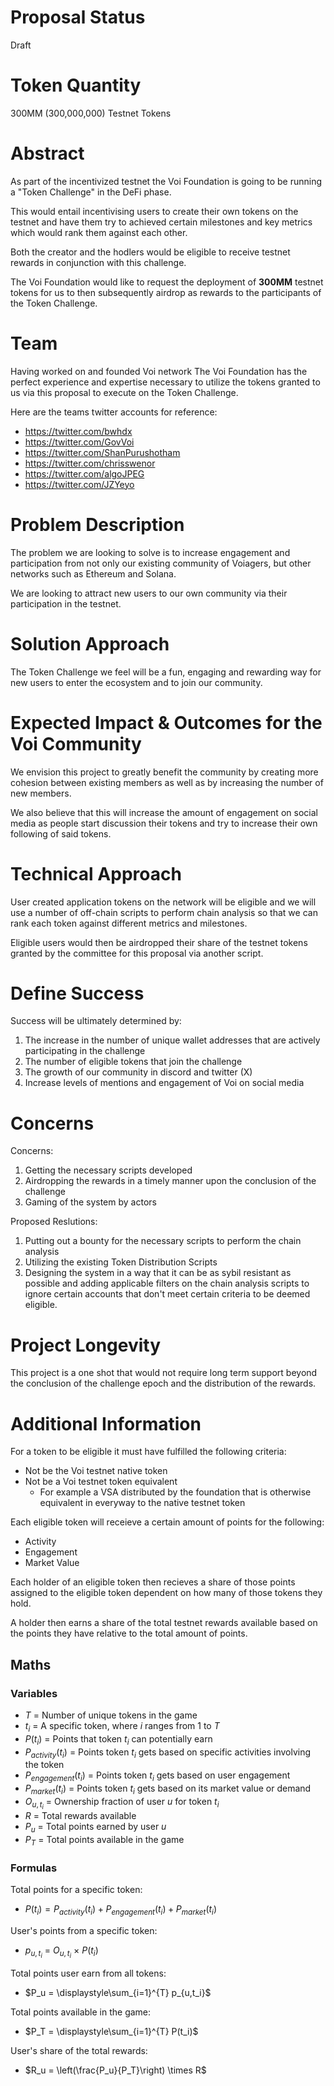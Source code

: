 # Proposal Status

Draft

# Token Quantity

300MM (300,000,000) Testnet Tokens

# Abstract
As part of the incentivized testnet the Voi Foundation is going to be running a "Token Challenge" in the DeFi phase. 

This would entail incentivising users to create their own tokens on the testnet and have them try to achieved certain milestones and key metrics which would rank them against each other. 

Both the creator and the hodlers would be eligible to receive testnet rewards in conjunction with this challenge.

The Voi Foundation would like to request the deployment of **300MM** testnet tokens for us to then subsequently airdrop as rewards to the participants of the Token Challenge.

# Team

Having worked on and founded Voi network The Voi Foundation has the perfect experience and expertise necessary to utilize the tokens granted to us via this proposal to execute on the Token Challenge.

Here are the teams twitter accounts for reference:
- https://twitter.com/bwhdx
- https://twitter.com/GovVoi
- https://twitter.com/ShanPurushotham
- https://twitter.com/chrisswenor
- https://twitter.com/algoJPEG
- https://twitter.com/JZYeyo

# Problem Description

The problem we are looking to solve is to increase engagement and participation from not only our existing community of Voiagers, but other networks such as Ethereum and Solana. 

We are looking to attract new users to our own community via their participation in the testnet.

# Solution Approach

The Token Challenge we feel will be a fun, engaging and rewarding way for new users to enter the ecosystem and to join our community. 

# Expected Impact & Outcomes for the Voi Community 

We envision this project to greatly benefit the community by creating more cohesion between existing members as well as by increasing the number of new members.

We also believe that this will increase the amount of engagement on social media as people start discussion their tokens and try to increase their own following of said tokens.

# Technical Approach

User created application tokens on the network will be eligible and we will use a number of off-chain scripts to perform chain analysis so that we can rank each token against different metrics and milestones.

Eligible users would then be airdropped their share of the testnet tokens granted by the committee for this proposal via another script.

# Define Success

Success will be ultimately determined by:

1. The increase in the number of unique wallet addresses that are actively participating in the challenge
2. The number of eligible tokens that join the challenge
3. The growth of our community in discord and twitter (X)
4. Increase levels of mentions and engagement of Voi on social media

# **Concerns** 

Concerns:
1. Getting the necessary scripts developed
2. Airdropping the rewards in a timely manner upon the conclusion of the challenge
3. Gaming of the system by actors

Proposed Reslutions:
1. Putting out a bounty for the necessary scripts to perform the chain analysis
2. Utilizing the existing Token Distribution Scripts
3. Designing the system in a way that it can be as sybil resistant as possible and adding applicable filters on the chain analysis scripts to ignore certain accounts that don't meet certain criteria to be deemed eligible.

# **Project Longevity**

This project is a one shot that would not require long term support beyond the conclusion of the challenge epoch and the distribution of the rewards.

# **Additional Information** 

For a token to be eligible it must have fulfilled the following criteria:
- Not be the Voi testnet native token
- Not be a Voi testnet token equivalent
  - For example a VSA distributed by the foundation that is otherwise equivalent in everyway to the native testnet token

Each eligible token will receieve a certain amount of points for the following:
- Activity
- Engagement
- Market Value

Each holder of an eligible token then recieves a share of those points assigned to the eligible token dependent on how many of those tokens they hold.

A holder then earns a share of the total testnet rewards available based on the points they have relative to the total amount of points.

## Maths

### Variables
- $T$ = Number of unique tokens in the game
- $t_i$ = A specific token, where $i$ ranges from $1$ to $T$
- $P(t_i)$ = Points that token $t_i$ can potentially earn
- $P_{activity}(t_i)$ = Points token $t_i$ gets based on specific activities involving the token
- $P_{engagement}(t_i)$ = Points token $t_i$ gets based on user engagement
- $P_{market}(t_i)$ = Points token $t_i$ gets based on its market value or demand
- $O_{u,t_i}$ = Ownership fraction of user $u$ for token $t_i$
- $R$ = Total rewards available
- $P_u$ = Total points earned by user $u$
- $P_T$ = Total points available in the game

### Formulas
Total points for a specific token:
- $P(t_i) = P_{activity}(t_i) + P_{engagement}(t_i) + P_{market}(t_i)$

User's points from a specific token:
- $p_{u,t_i}$ = $O_{u,t_i}$ $\times$ $P(t_i)$

Total points user earn from all tokens:
- $P_u = \displaystyle\sum_{i=1}^{T} p_{u,t_i}$

Total points available in the game:
- $P_T = \displaystyle\sum_{i=1}^{T} P(t_i)$

User's share of the total rewards:
- $R_u = \left(\frac{P_u}{P_T}\right) \times R$
